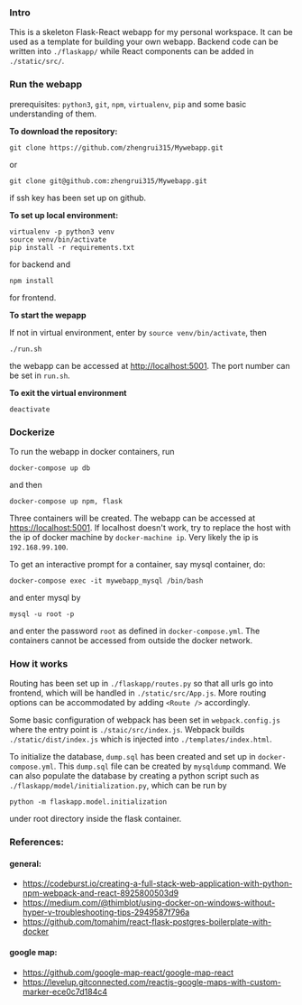
### Intro
This is a skeleton Flask-React webapp for my personal workspace. It can be used as a template for building your own webapp. Backend code can be written into `./flaskapp/` while React components can be added in `./static/src/`. 

### Run the webapp
prerequisites:
`python3`, `git`, `npm`, `virtualenv`, `pip` and some basic understanding of them.

**To download the repository:**
```buildoutcfg
git clone https://github.com/zhengrui315/Mywebapp.git
```
or
```buildoutcfg
git clone git@github.com:zhengrui315/Mywebapp.git
```
if ssh key has been set up on github. 

**To set up local environment:**
```buildoutcfg
virtualenv -p python3 venv
source venv/bin/activate
pip install -r requirements.txt
```
for backend and 
```buildoutcfg
npm install
```
for frontend.

**To start the wepapp**

If not in virtual environment, enter by `source venv/bin/activate`, then
```buildoutcfg
./run.sh
```
the webapp can be accessed at [http://localhost:5001](http://localhost:5001). The port number can be set in `run.sh`. 

**To exit the virtual environment**
```buildoutcfg
deactivate
```

### Dockerize
To run the webapp in docker containers, run
```buildoutcfg
docker-compose up db
```
and then
```buildoutcfg
docker-compose up npm, flask
```
Three containers will be created. The webapp can be accessed at [https://localhost:5001](https://localhost:5001). If localhost doesn't work, try to replace the host with the ip of docker machine by `docker-machine ip`. 
Very likely the ip is `192.168.99.100`.

To get an interactive prompt for a container, say mysql container, do:
```buildoutcfg
docker-compose exec -it mywebapp_mysql /bin/bash
```
and enter mysql by
```buildoutcfg
mysql -u root -p
```
and enter the password `root` as defined in `docker-compose.yml`. The containers cannot be accessed from outside the docker network.  



### How it works
Routing has been set up in `./flaskapp/routes.py` so that all urls go into frontend, which will be handled in `./static/src/App.js`. More routing options can be accommodated by adding `<Route />` accordingly. 

Some basic configuration of webpack has been set in `webpack.config.js` where the entry point is `./staic/src/index.js`. Webpack builds `./static/dist/index.js` which is injected into `./templates/index.html`.

To initialize the database, `dump.sql` has been created and set up in `docker-compose.yml`. This `dump.sql` file can be created by `mysqldump` command. We can also populate the database by creating a python script such as `./flaskapp/model/initialization.py`, which can be run by
```buildoutcfg
python -m flaskapp.model.initialization
```
under root directory inside the flask container.



### References:
#### general:
- https://codeburst.io/creating-a-full-stack-web-application-with-python-npm-webpack-and-react-8925800503d9
- https://medium.com/@thimblot/using-docker-on-windows-without-hyper-v-troubleshooting-tips-2949587f796a
- https://github.com/tomahim/react-flask-postgres-boilerplate-with-docker

#### google map:
- https://github.com/google-map-react/google-map-react
- https://levelup.gitconnected.com/reactjs-google-maps-with-custom-marker-ece0c7d184c4
